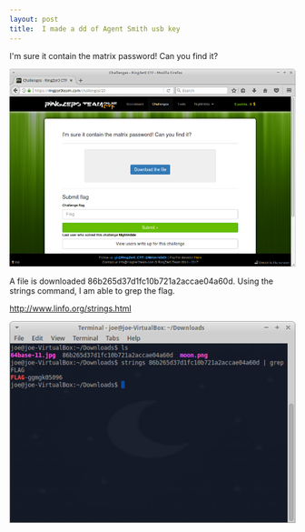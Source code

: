 ```yaml
---
layout: post
title: 	I made a dd of Agent Smith usb key
---
```


I'm sure it contain the matrix password! Can you find it? 


![Image description](/images/agentsmithscreen.png)

A file is downloaded 86b265d37d1fc10b721a2accae04a60d. Using the strings command, I am able to grep the flag. 

http://www.linfo.org/strings.html

![Image description](/images/agentsmith1.png)
